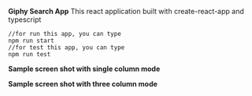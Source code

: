 **Giphy Search App**
This react application built with create-react-app and typescript

    //for run this app, you can type
    npm run start
    //for test this app, you can type
    npm run test

**Sample screen shot with single column mode**

**Sample screen shot with three column mode**
